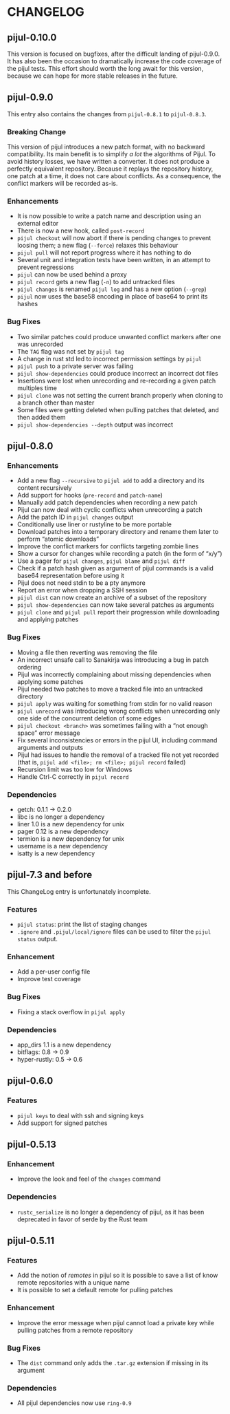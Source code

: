 # CHANGELOG

## pijul-0.10.0

This version is focused on bugfixes, after the difficult landing of pijul-0.9.0.
It has also been the occasion to dramatically increase the code coverage of the
pijul tests. This effort should worth the long await for this version, because
we can hope for more stable releases in the future.

## pijul-0.9.0

This entry also contains the changes from `pijul-0.8.1` to `pijul-0.8.3`.

### Breaking Change

This version of pijul introduces a new patch format, with no backward
compatibility. Its main benefit is to simplify *a lot* the algorithms of Pijul.
To avoid history losses, we have written a converter. It does not produce a
perfectly equivalent repository. Because it replays the repository history, one
patch at a time, it does not care about conflicts. As a consequence, the
conflict markers will be recorded as-is.

### Enhancements

* It is now possible to write a patch name and description using an external
  editor
* There is now a new hook, called `post-record`
* `pijul checkout` will now abort if there is pending changes to prevent loosing
  them; a new flag (`--force`) relaxes this behaviour
* `pijul pull` will not report progress where it has nothing to do
* Several unit and integration tests have been written, in an attempt to prevent
  regressions
* `pijul` can now be used behind a proxy
* `pijul record` gets a new flag (`-n`) to add untracked files
* `pijul changes` is renamed `pijul log` and has a new option (`--grep`)
* `pijul` now uses the base58 encoding in place of base64 to print its hashes

### Bug Fixes

* Two similar patches could produce unwanted conflict markers after one was
  unrecorded
* The `TAG` flag was not set by `pijul tag`
* A change in rust std led to incorrect permission settings by `pijul`
* `pijul push` to a private server was failing
* `pijul show-dependencies` could produce incorrect an incorrect dot files
* Insertions were lost when unrecording and re-recording a given patch multiples
  time
* `pijul clone` was not setting the current branch properly when cloning to a branch
  other than master
* Some files were getting deleted when pulling patches that deleted, and then
  added them
* `pijul show-dependencies --depth` output was incorrect

## pijul-0.8.0

### Enhancements

* Add a new flag `--recursive` to `pijul add` to add a directory and its content
  recursively
* Add support for hooks (`pre-record` and `patch-name`)
* Manually add patch dependencies when recording a new patch
* Pijul can now deal with cyclic conflicts when unrecording a patch
* Add the patch ID in `pijul changes` output
* Conditionally use liner or rustyline to be more portable
* Download patches into a temporary directory and rename them later to perform
  “atomic downloads”
* Improve the conflict markers for conflicts targeting zombie lines
* Show a cursor for changes while recording a patch (in the form of “x/y”)
* Use a pager for `pijul changes`, `pijul blame` and `pijul diff`
* Check if a patch hash given as argument of pijul commands is a valid base64
  representation before using it
* Pijul does not need stdin to be a pty anymore
* Report an error when dropping a SSH session
* `pijul dist` can now create an archive of a subset of the repository
* `pijul show-dependencies` can now take several patches as arguments
* `pijul clone` and `pijul pull` report their progression while downloading and
  applying patches

### Bug Fixes

* Moving a file then reverting was removing the file
* An incorrect unsafe call to Sanakirja was introducing a bug in patch ordering
* Pijul was incorrectly complaining about missing dependencies when applying
  some patches
* Pijul needed two patches to move a tracked file into an untracked directory
* `pijul apply` was waiting for something from stdin for no valid reason
* `pijul unrecord` was introducing wrong conflicts when unrecording only one
  side of the concurrent deletion of some edges
* `pijul checkout <branch>` was sometimes failing with a “not enough space”
  error message
* Fix several inconsistencies or errors in the pijul UI, including command
  arguments and outputs
* Pijul had issues to handle the removal of a tracked file not yet recorded
  (that is, `pijul add <file>; rm <file>; pijul record` failed)
* Recursion limit was too low for Windows
* Handle Ctrl-C correctly in `pijul record`

### Dependencies

* getch: 0.1.1 -> 0.2.0
* libc is no longer a dependency
* liner 1.0 is a new dependency for unix
* pager 0.12 is a new dependency
* termion is a new dependency for unix
* username is a new dependency
* isatty is a new dependency

## pijul-7.3 and before

This ChangeLog entry is unfortunately incomplete.

### Features

* `pijul status`: print the list of staging changes
* `.ignore` and `.pijul/local/ignore` files can be used to filter the `pijul
  status` output.

### Enhancement

* Add a per-user config file
* Improve test coverage

### Bug Fixes

* Fixing a stack overflow in `pijul apply`

### Dependencies

* app_dirs 1.1 is a new dependency
* bitflags: 0.8 -> 0.9
* hyper-rustly: 0.5 -> 0.6

## pijul-0.6.0

### Features

* `pijul keys` to deal with ssh and signing keys
* Add support for signed patches

## pijul-0.5.13

### Enhancement

* Improve the look and feel of the `changes` command

### Dependencies

* `rustc_serialize` is no longer a dependency of pijul, as it has been
  deprecated in favor of serde by the Rust team

## pijul-0.5.11

### Features

* Add the notion of *remotes* in pijul so it is possible to save a list of know
  remote repositories with a unique name
* It is possible to set a default remote for pulling patches

### Enhancement

* Improve the error message when pijul cannot load a private key while pulling
  patches from a remote repository

### Bug Fixes

* The `dist` command only adds the `.tar.gz` extension if missing in its argument

### Dependencies

* All pijul dependencies now use `ring-0.9`
